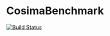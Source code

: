 # CosimaBenchmark

[![Build Status](https://github.com/gorzech/CosimaBenchmark.jl/actions/workflows/CI.yml/badge.svg?branch=main)](https://github.com/gorzech/CosimaBenchmark.jl/actions/workflows/CI.yml?query=branch%3Amain)
